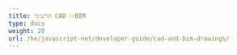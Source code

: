```yaml
---
title: תרשימי CAD ו-BIM
type: docs
weight: 20
url: /he/javascript-net/developer-guide/cad-and-bim-drawings/
---
```

